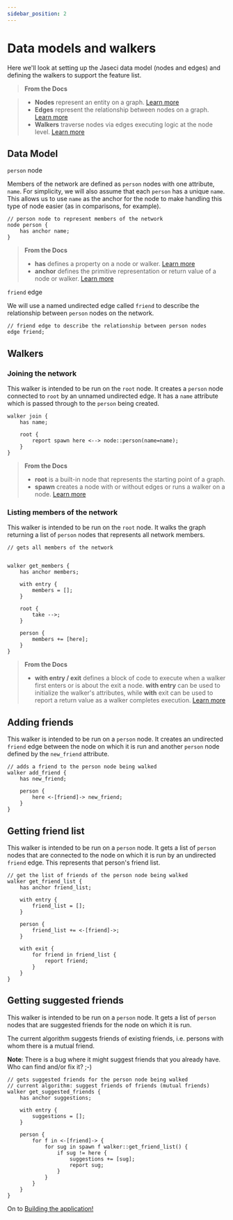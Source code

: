 ```yaml
---
sidebar_position: 2
---
```


# Data models and walkers

Here we'll look at setting up the Jaseci data model (nodes and edges) and defining the walkers to support the feature list.

>  **From the Docs**

> - **Nodes** represent an entity on a graph. [Learn more](/docs/intermediate/standard-library-documentation/jaseci-primitives#node)
> - **Edges** represent the relationship between nodes on a graph. [Learn more](/docs/intermediate/standard-library-documentation/jaseci-primitives#edge)
> -  **Walkers** traverse nodes via edges executing logic at the node level. [Learn more](/docs/intermediate/standard-library-documentation/jaseci-primitives#walker)

## Data Model

`person` node

Members of the network are defined as `person` nodes with one attribute, `name`. For simplicity, we will also assume that each `person` has a unique `name`. This allows us to use `name` as the anchor for the node to make handling this type of node easier (as in comparisons, for example).

```jac
// person node to represent members of the network
node person {
    has anchor name;
}
```

<!-- TODO: Update the below links -->
>  **From the Docs**
> - **has** defines a property on a node or walker. [Learn more](/docs/intermediate/standard-library-documentation/built-in-operations#has)
> - **anchor** defines the primitive representation or return value of a node or walker. [Learn more](/docs/intermediate/standard-library-documentation/built-in-operations#anchor)

`friend` edge

We will use a named undirected edge called `friend` to describe the relationship between `person` nodes on the network.

```jac
// friend edge to describe the relationship between person nodes
edge friend;
```

## Walkers

### Joining the network

This walker is intended to be run on the `root` node. It creates a `person` node connected to `root` by an unnamed undirected edge. It has a `name` attribute which is passed through to the `person` being created.

```jac
walker join {
    has name;

    root {
        report spawn here <--> node::person(name=name);
    }
}
```

<!-- TODO: Update the below links -->
>  **From the Docs**
> - **root** is a built-in node that represents the starting point of a graph.
> - **spawn** creates a node with or without edges or runs a walker on a node. [Learn more](/docs/intermediate/standard-library-documentation/built-in-operations#spawn)

### Listing members of the network

This walker is intended to be run on the `root` node. It walks the graph returning a list of `person` nodes that represents all network members.

```jac
// gets all members of the network


walker get_members {
    has anchor members;

    with entry {
        members = [];
    }

    root {
        take -->;
    }

    person {
        members += [here];
    }
}
```

<!-- TODO: Update the below links -->
>  **From the Docs**
> - **with entry / exit** defines a block of code to execute when a walker first enters or is about the exit a node. **with entry** can be used to initialize the walker's attributes, while **with** exit can be used to report a return value as a walker completes execution. [Learn more](/docs/intermediate/standard-library-documentation/jaseci-primitives#with-entry--with-exit)

## Adding friends

This walker is intended to be run on a `person` node. It creates an undirected `friend` edge between the node on which it is run and another `person` node defined by the `new_friend` attribute.

```jac
// adds a friend to the person node being walked
walker add_friend {
    has new_friend;

    person {
        here <-[friend]-> new_friend;
    }
}
```

## Getting friend list

This walker is intended to be run on a `person` node. It gets a list of `person` nodes that are connected to the node on which it is run by an undirected `friend` edge. This represents that person's friend list.

```jac
// get the list of friends of the person node being walked
walker get_friend_list {
    has anchor friend_list;

    with entry {
        friend_list = [];
    }

    person {
        friend_list += <-[friend]->;
    }

    with exit {
        for friend in friend_list {
            report friend;
        }
    }
}
```

## Getting suggested friends

This walker is intended to be run on a `person` node. It gets a list of `person` nodes that are suggested friends for the node on which it is run.

The current algorithm suggests friends of existing friends, i.e. persons with whom there is a mutual friend.

**Note**: There is a bug where it might suggest friends that you already have. Who can find and/or fix it? ;-)

```jac
// gets suggested friends for the person node being walked
// current algorithm: suggest friends of friends (mutual friends)
walker get_suggested_friends {
    has anchor suggestions;

    with entry {
        suggestions = [];
    }

    person {
        for f in <-[friend]-> {
            for sug in spawn f walker::get_friend_list() {
                if sug != here {
                    suggestions += [sug];
                    report sug;
                }
            }
        }
    }
}
```

On to [Building the application!](/docs/your-first-jac-program/build-the-jac-code-and-application)
